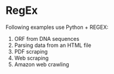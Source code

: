 # RegEx

Following examples use Python + REGEX:

1.  ORF from DNA sequences
2.  Parsing data from an HTML file
3.  PDF scraping
4.  Web scraping
5.  Amazon web crawling
